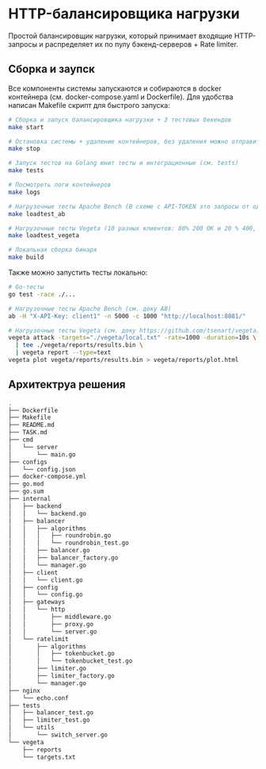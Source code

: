 # HTTP-балансировщика нагрузки

Простой балансировщик нагрузки, который принимает входящие HTTP-запросы и распределяет их по пулу бэкенд-серверов + Rate limiter.

## Сборка и заупск

Все компоненты системы запускаются и собираются в docker контейнера (см. docker-compose.yaml и Dockerfile). Для удобства написан Makefile скрипт для быстрого запуска:

```bash
# Сборка и запуск балансировщика нагрузки + 3 тестовых бекендов
make start

# Остановка системы + удаление контейнеров, без удаления можно отправить сигнал через Ctrl+C или другим способом
make stop

# Запуск тестов на Golang юнит тесты и интеграционные (см. tests)
make tests

# Посмотреть логи контейнеров
make logs

# Нагрузочные тесты Apache Bench (В схеме с API-TOKEN это запросы от одного клиента)
make loadtest_ab

# Нагрузочные тесты Vegeta (10 разных клиентов: 80% 200 OK и 20 % 400, но это можно настроить в vegeta/targets.txt)
make loadtest_vegeta

# Локальная сборка бинаря
make build
```

Также можно запустить тесты локально:

```bash
# Go-тесты
go test -race ./...

# Нагрузочные тесты Apache Bench (см. доку AB)
ab -H "X-API-Key: client1" -n 5000 -c 1000 "http://localhost:8081/"

# Нагрузочные тесты Vegeta (см. доку https://github.com/tsenart/vegeta).
vegeta attack -targets="./vegeta/local.txt" -rate=1000 -duration=10s \
  | tee ./vegeta/reports/results.bin \
  | vegeta report --type=text
vegeta plot vegeta/reports/results.bin > vegeta/reports/plot.html
```

## Архитектруа решения

```bash
.
├── Dockerfile
├── Makefile
├── README.md
├── TASK.md
├── cmd
│   └── server
│       └── main.go
├── configs
│   └── config.json
├── docker-compose.yml
├── go.mod
├── go.sum
├── internal
│   ├── backend
│   │   └── backend.go
│   ├── balancer
│   │   ├── algorithms
│   │   │   ├── roundrobin.go
│   │   │   └── roundrobin_test.go
│   │   ├── balancer.go
│   │   ├── balancer_factory.go
│   │   └── manager.go
│   ├── client
│   │   └── client.go
│   ├── config
│   │   └── config.go
│   ├── gateways
│   │   └── http
│   │       ├── middleware.go
│   │       ├── proxy.go
│   │       └── server.go
│   └── ratelimit
│       ├── algorithms
│       │   ├── tokenbucket.go
│       │   └── tokenbucket_test.go
│       ├── limiter.go
│       ├── limiter_factory.go
│       └── manager.go
├── nginx
│   └── echo.conf
├── tests
│   ├── balancer_test.go
│   ├── limiter_test.go
│   └── utils
│       └── switch_server.go
└── vegeta
    ├── reports
    └── targets.txt
```

